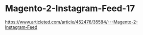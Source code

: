 # Magento-2-Instagram-Feed-17
https://www.articleted.com/article/452476/35584/---Magento-2-Instagram-Feed
